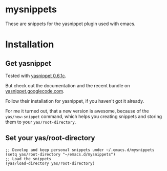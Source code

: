# mysnippets

These are snippets for the yasnippet plugin used with emacs.

# Installation

## Get yasnippet

Tested with [yasnippet 0.6.1c](http://code.google.com/p/yasnippet/downloads/detail?name=yasnippet-0.6.1c.tar.bz2).

But check out the documentation and the recent bundle on [yasnippet.googlecode.com](http://code.google.com/p/yasnippet/).

Follow their installation for yasnippet, if you haven't got it already.

For me it turned out, that a new version is awesome, because of the `yas/new-snippet` command, which helps you creating snippets and storing them to your `yas/root-directory`.

## Set your yas/root-directory

    ;; Develop and keep personal snippets under ~/.emacs.d/mysnippets
    (setq yas/root-directory "~/emacs.d/mysnippets")
    ;; Load the snippets
    (yas/load-directory yas/root-directory)
